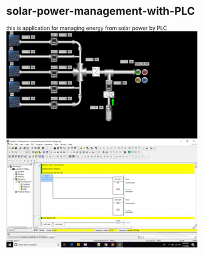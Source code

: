 # solar-power-management-with-PLC
this is application for managing energy from solar power by PLC 
![alt tag](https://github.com/exp-technology/solar-power-management-with-PLC/blob/master/polban%20plts.png?raw=true)
![alt tag](https://github.com/exp-technology/solar-power-management-with-PLC/blob/master/polbancx.png?raw=true)
